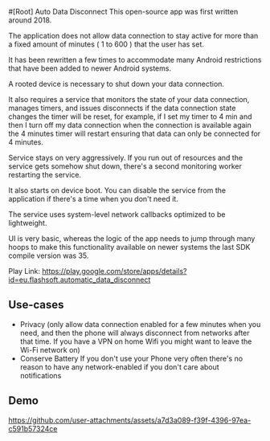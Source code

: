 #[Root] Auto Data Disconnect
This open-source app was first written around 2018.

The application does not allow data connection to stay active for more than a fixed amount of minutes ( 1 to 600 ) that the user has set.

It has been rewritten a few times to accommodate many Android restrictions that have been added to newer Android systems.

A rooted device is necessary to shut down your data connection.

It also requires a service that monitors the state of your data connection, manages timers, and issues disconnects if the data connection state changes the timer will be reset, for example, if I set my timer to 4 min and then I turn off my data connection when the connection is available again the 4 minutes timer will restart ensuring that data can only be connected for 4  minutes.

Service stays on very aggressively.
If you run out of resources and the service gets somehow shut down, there's a second monitoring worker restarting the service.

It also starts on device boot. You can disable the service from the application if there's a time when you don't need it.

The service uses system-level network callbacks optimized to be lightweight.

UI is very basic, whereas the logic of the app needs to jump through many hoops to make this functionality available on newer systems the last SDK compile version was 35.

Play Link: https://play.google.com/store/apps/details?id=eu.flashsoft.automatic_data_disconnect

## Use-cases

- Privacy (only allow data connection enabled for a few minutes when you need, and then the phone will always disconnect from networks after that time. If you have a VPN on home Wifi you might want to leave the Wi-Fi network on)
- Conserve Battery If you don't use your Phone very often there's no reason to have any network-enabled if you don't care about notifications

## Demo

https://github.com/user-attachments/assets/a7d3a089-f39f-4396-97ea-c591b57324ce